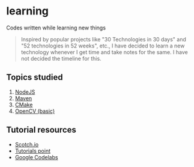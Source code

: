 # learning
Codes written while learning new things
> Inspired by popular projects like "30 Technologies in 30 days" and "52 technologies in 52 weeks", etc., I have decided to learn a new technology whenever I get time and take notes for the same. I have not decided the timeline for this.

## Topics studied
 1. [NodeJS](https://github.com/manparvesh/learning/1.%20NodeJS)
 2. [Maven](https://github.com/manparvesh/learning/2.%20Maven)
 3. [CMake](https://github.com/manparvesh/learning/3.%20CMake)
 4. [OpenCV (basic)](https://github.com/manparvesh/learning/4.%20OpenCV%20basic)

## Tutorial resources
 - [Scotch.io](https://scotch.io/)
 - [Tutorials point](http://www.tutorialspoint.com/)
 - [Google Codelabs](https://codelabs.developers.google.com/)
